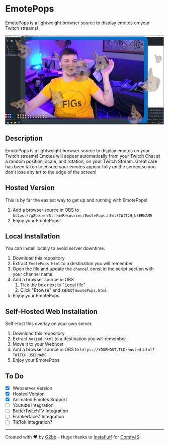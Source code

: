 # EmotePops
EmotePops is a lightweight browser source to display emotes on your Twitch streams!
<br>

![Preview Image](preview.png)

## Description
EmotePops is a lightweight browser source to display emotes on your Twitch streams! Emotes will appear automatically from your Twitch Chat at a random position, scale, and rotation, on your Twitch Stream. Great care has been taken to ensure your emotes appear fully on the screen so you don't lose any art to the edge of the screen!

## Hosted Version
This is by far the easiest way to get up and running with EmotePops!
1. Add a browser source in OBS to `https://g2bb.me/StreamResources/EmotePops.html?TWITCH_USERNAME`
2. Enjoy your EmotePops!

## Local Installation
You can install locally to avoid server downtime.
1. Download this repository
2. Extract `EmotePops.html` to a destination you will remember
3. Open the file and update the `channel` const in the script section with your channel name
4. Add a browser source in OBS
    1. Tick the box next to "Local file"
    2. Click "Browse" and select `EmotePops.html`
5. Enjoy your EmotePops

## Self-Hosted Web Installation
Self-Host this overlay on your own server.
1. Download this repository
2. Extract `hosted.html` to a destination you will remember
3. Move it to your Webhost
4. Add a browser source in OBS to `https://YOURHOST.TLD/hosted.html?TWITCH_USERNAME`
5. Enjoy your EmotePops

## To Do
- [x] Webserver Version
- [X] Hosted Version
- [X] Animated Emotes Support
- [ ] Youtube Integration
- [ ] BetterTwitchTV Integration
- [ ] FrankerfaceZ Integration
- [ ] TikTok Integration?

---
Created with ❤️ by [G2bb](https://twitch.tv/g2bb) - Huge thanks to [Instafluff](https://github.com/instafluff/) for [ComfyJS](https://github.com/instafluff/ComfyJS)
